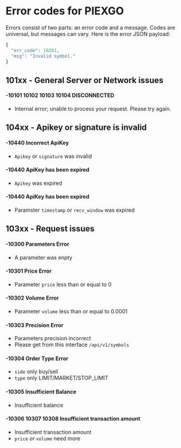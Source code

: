 # Error codes for PIEXGO 

Errors consist of two parts: an error code and a message. Codes are universal, but messages can vary. Here is the error JSON payload:
```javascript
{
  "err_code": 10201,
  "msg": "Invalid symbol."
}
```

## 101xx - General Server or Network issues
#### -10101 10102 10103 10104 DISCONNECTED
* Internal error; unable to process your request. Please try again.

## 104xx - Apikey or signature is invalid
#### -10440 Incorrect ApiKey
* `Apikey` or `signature` was invalid

#### -10440 ApiKey has been expired
* `Apikey` was expired

#### -10440 ApiKey has been expired
* Paramster `timestamp` or `recv_window` was expired

## 103xx  - Request issues
#### -10300 Parameters Error
* A parameter was enpty

#### -10301 Price Error
* Parameter `price` less than or equal to 0

#### -10302 Volume Error
* Parameter `volume` less than or equal to 0.0001

#### -10303 Precision Error
* Parameters precision incorrect
* Please get from this interface `/api/v1/symbols` 

#### -10304 Order Type Error
* `side` only buy/sell
* `type` only LIMIT/MARKET/STOP_LIMIT

#### -10305 Insufficient Balance
* Insufficient balance

#### -10306 10307 10308 Insufficient transaction amount
* Insufficient transaction amount
* `price` or `volume` need more
